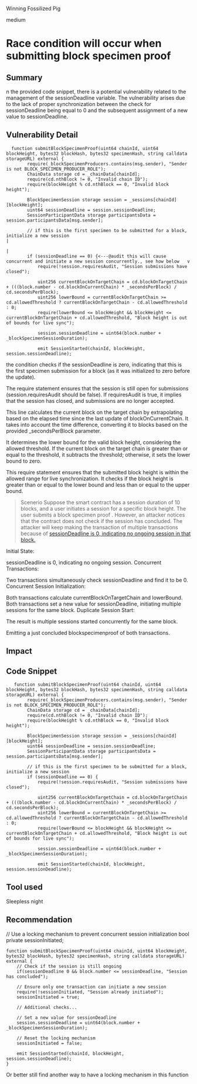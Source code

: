 Winning Fossilized Pig

medium

# Race condition will occur when submitting block specimen proof

## Summary
n the provided code snippet, there is a potential vulnerability related to the management of the sessionDeadline variable. The vulnerability arises due to the lack of proper synchronization between the check for sessionDeadline being equal to 0 and the subsequent assignment of a new value to sessionDeadline.

## Vulnerability Detail
```solidity
  function submitBlockSpecimenProof(uint64 chainId, uint64 blockHeight, bytes32 blockHash, bytes32 specimenHash, string calldata storageURL) external {
        require(_blockSpecimenProducers.contains(msg.sender), "Sender is not BLOCK_SPECIMEN_PRODUCER_ROLE");
        ChainData storage cd = _chainData[chainId];
        require(cd.nthBlock != 0, "Invalid chain ID");
        require(blockHeight % cd.nthBlock == 0, "Invalid block height");

        BlockSpecimenSession storage session = _sessions[chainId][blockHeight];
        uint64 sessionDeadline = session.sessionDeadline;
        SessionParticipantData storage participantsData = session.participantsData[msg.sender];

        // if this is the first specimen to be submitted for a block, initialize a new session                                                                   |
                                                                                                                                                                                                           |
        if (sessionDeadline == 0) {<---@audit this will cause concurrent and initiate a new session concurrently., see how below   v 
            require(!session.requiresAudit, "Session submissions have closed");

            uint256 currentBlockOnTargetChain = cd.blockOnTargetChain + (((block.number - cd.blockOnCurrentChain) * _secondsPerBlock) / cd.secondsPerBlock);
            uint256 lowerBound = currentBlockOnTargetChain >= cd.allowedThreshold ? currentBlockOnTargetChain - cd.allowedThreshold : 0;
            require(lowerBound <= blockHeight && blockHeight <= currentBlockOnTargetChain + cd.allowedThreshold, "Block height is out of bounds for live sync");

            session.sessionDeadline = uint64(block.number + _blockSpecimenSessionDuration);

            emit SessionStarted(chainId, blockHeight, session.sessionDeadline);
```        

the condition checks if the sessionDeadline is zero, indicating that this is the first specimen submission for a block (as it was initialized to zero before the update).

The require statement ensures that the session is still open for submissions (session.requiresAudit should be false). If requiresAudit is true, it implies that the session has closed, and submissions are no longer accepted.

This line calculates the current block on the target chain by extrapolating based on the elapsed time since the last update of blockOnCurrentChain. It takes into account the time difference, converting it to blocks based on the provided _secondsPerBlock parameter.

It determines the lower bound for the valid block height, considering the allowed threshold. If the current block on the target chain is greater than or equal to the threshold, it subtracts the threshold; otherwise, it sets the lower bound to zero.

This require statement ensures that the submitted block height is within the allowed range for live synchronization. It checks if the block height is greater than or equal to the lower bound and less than or equal to the upper bound.

>Scenerio
Suppose the smart contract has a session duration of 10 blocks, and a user initiates a session for a specific block height. The user submits a block specimen proof . However, an attacker notices that the contract does not check if the session has concluded. The attacker will keep making the transaction of multiple transactions because of [sessionDeadline is 0, indicating no ongoing session in that block.](https://github.com/sherlock-audit/2023-11-covalent/blob/218d4a583286fa0d3d4263151a927f6cc9465b62/cqt-staking/contracts/BlockSpecimenProofChain.sol#L339)

Initial State:

sessionDeadline is 0, indicating no ongoing session.
Concurrent Transactions:

Two transactions simultaneously check sessionDeadline and find it to be 0.
Concurrent Session Initialization:

Both transactions calculate currentBlockOnTargetChain and lowerBound.
Both transactions set a new value for sessionDeadline, initiating multiple sessions for the same block.
Duplicate Session Start:

The result is multiple sessions started concurrently for the same block.

Emitting a just concluded blockspecimenproof of both transactions.
## Impact

## Code Snippet
```solidity
   function submitBlockSpecimenProof(uint64 chainId, uint64 blockHeight, bytes32 blockHash, bytes32 specimenHash, string calldata storageURL) external {
        require(_blockSpecimenProducers.contains(msg.sender), "Sender is not BLOCK_SPECIMEN_PRODUCER_ROLE");
        ChainData storage cd = _chainData[chainId];
        require(cd.nthBlock != 0, "Invalid chain ID");
        require(blockHeight % cd.nthBlock == 0, "Invalid block height");

        BlockSpecimenSession storage session = _sessions[chainId][blockHeight];
        uint64 sessionDeadline = session.sessionDeadline;
        SessionParticipantData storage participantsData = session.participantsData[msg.sender];

        // if this is the first specimen to be submitted for a block, initialize a new session
        if (sessionDeadline == 0) {
            require(!session.requiresAudit, "Session submissions have closed");

            uint256 currentBlockOnTargetChain = cd.blockOnTargetChain + (((block.number - cd.blockOnCurrentChain) * _secondsPerBlock) / cd.secondsPerBlock);
            uint256 lowerBound = currentBlockOnTargetChain >= cd.allowedThreshold ? currentBlockOnTargetChain - cd.allowedThreshold : 0;
            require(lowerBound <= blockHeight && blockHeight <= currentBlockOnTargetChain + cd.allowedThreshold, "Block height is out of bounds for live sync");

            session.sessionDeadline = uint64(block.number + _blockSpecimenSessionDuration);

            emit SessionStarted(chainId, blockHeight, session.sessionDeadline);
```

## Tool used
Sleepless night

## Recommendation
// Use a locking mechanism to prevent concurrent session initialization
bool private sessionInitiated;
```solidity
function submitBlockSpecimenProof(uint64 chainId, uint64 blockHeight, bytes32 blockHash, bytes32 specimenHash, string calldata storageURL) external {
    // Check if the session is still ongoing
    if(sessionDeadline 0 && block.number <= sessionDeadline, "Session has concluded");

    // Ensure only one transaction can initiate a new session
    require(!sessionInitiated, "Session already initiated");
    sessionInitiated = true;

    // Additional checks...

    // Set a new value for sessionDeadline
    session.sessionDeadline = uint64(block.number + _blockSpecimenSessionDuration);

    // Reset the locking mechanism
    sessionInitiated = false;

    emit SessionStarted(chainId, blockHeight, session.sessionDeadline);
}
```
Or better still find another way to have a locking mechanism in this function
